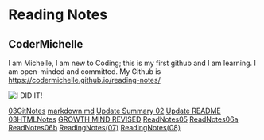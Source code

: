 # Reading Notes


## CoderMichelle 
I am Michelle, I am new to Coding; this is my first github and I am learning. I am open-minded and committed.
My Github is https://codermichelle.github.io/reading-notes/





![I DID IT!](https://tse1.mm.bing.net/th?id=OIP.NfCHxIRianQ_dO3WfdbtKgHaE8&pid=Api)

[03GitNotes](03GitNotes.md)
[markdown.md](markdown.md)
[Update Summary 02](Summary02.md)
[Update README](README.md)
[03HTMLNotes](03HTMLNotes.md)
[GROWTH MIND REVISED](GROWTH-MIND.md)
[ReadNotes05](ReadNotes05.md)
[ReadNotes06a](ReadNotes06a.md)
[ReadNotes06b](ReadNotes06a.md)
[ReadingNotes(07)](ReadingNotes(07).md)
[ReadingNotes(08)](ReadingNotes(08).md)



